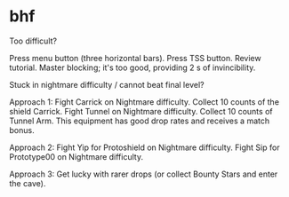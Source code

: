 # bhf

Too difficult?

Press menu button (three horizontal bars).
Press TSS button.
Review tutorial. 
Master blocking; it's too good, providing 2 s of invincibility.

Stuck in nightmare difficulty / cannot beat final level?

Approach 1:
Fight Carrick on Nightmare difficulty.
Collect 10 counts of the shield Carrick.
Fight Tunnel on Nightmare difficulty.
Collect 10 counts of Tunnel Arm.
This equipment has good drop rates and receives a match bonus.

Approach 2:
Fight Yip for Protoshield on Nightmare difficulty.
Fight Sip for Prototype00 on Nightmare difficulty.

Approach 3:
Get lucky with rarer drops (or collect Bounty Stars and enter the cave).

